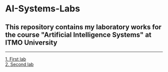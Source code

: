 # AI-Systems-Labs
## This repository contains my laboratory works for the course "Artificial Intelligence Systems" at ITMO University
---
[1. First lab](https://github.com/okrikunof/AI-Systems-Labs/tree/main/First-lab)  
[2. Second lab](https://github.com/okrikunof/AI-Systems-Labs/tree/main/Second-lab)  
